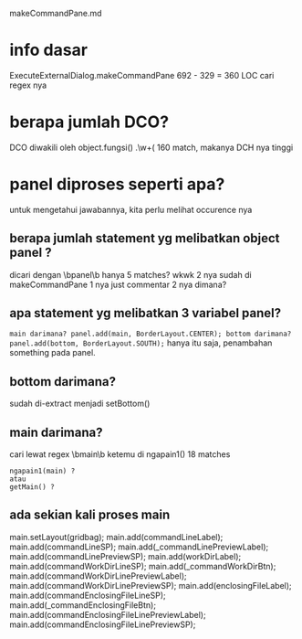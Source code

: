 makeCommandPane.md
# info dasar
ExecuteExternalDialog.makeCommandPane
692 - 329 = 360 LOC
cari regex nya

# berapa jumlah DCO?
DCO diwakili oleh object.fungsi()
\.\w+\(
160 match, makanya DCH nya tinggi

# panel diproses seperti apa?
untuk mengetahui jawabannya, kita perlu melihat occurence nya

## berapa jumlah statement yg melibatkan object panel ?
dicari dengan \bpanel\b
hanya 5 matches? wkwk
	2 nya sudah di makeCommandPane
	1 nya just commentar
	2 nya dimana?

## apa statement yg melibatkan 3 variabel panel?
`
main darimana?
panel.add(main, BorderLayout.CENTER);
bottom darimana?
panel.add(bottom, BorderLayout.SOUTH);
`
hanya itu saja, penambahan something pada panel.

## bottom darimana?
sudah di-extract menjadi setBottom()

## main darimana?
cari lewat regex \bmain\b
ketemu di ngapain1()
	18 matches 

	ngapain1(main) ?
	atau 
	getMain() ?


## ada sekian kali proses main
main.setLayout(gridbag);
main.add(commandLineLabel);
main.add(commandLineSP);
main.add(_commandLinePreviewLabel);
main.add(commandLinePreviewSP);
main.add(workDirLabel);
main.add(commandWorkDirLineSP);
main.add(_commandWorkDirBtn);
main.add(commandWorkDirLinePreviewLabel);
main.add(commandWorkDirLinePreviewSP);
main.add(enclosingFileLabel);
main.add(commandEnclosingFileLineSP);
main.add(_commandEnclosingFileBtn);
main.add(commandEnclosingFileLinePreviewLabel);
main.add(commandEnclosingFileLinePreviewSP);
